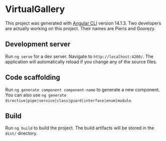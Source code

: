 # VirtualGallery

This project was generated with [Angular CLI](https://github.com/angular/angular-cli) version 14.1.3.
Two developers are actually working on this project. Their names are Pieris and Goorezy.

## Development server

Run `ng serve` for a dev server. Navigate to `http://localhost:4200/`. The application will automatically reload if you change any of the source files.

## Code scaffolding

Run `ng generate component component-name` to generate a new component. You can also use `ng generate directive|pipe|service|class|guard|interface|enum|module`.

## Build

Run `ng build` to build the project. The build artifacts will be stored in the `dist/` directory.

